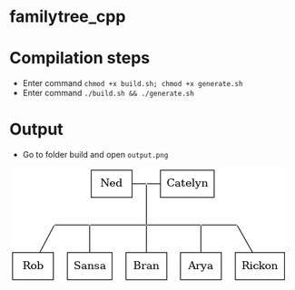 # familytree_cpp

# Compilation steps
* Enter command `chmod +x build.sh; chmod +x generate.sh`
* Enter command `./build.sh && ./generate.sh`

# Output
* Go to folder build and open  `output.png`

![plot](./output.png)

